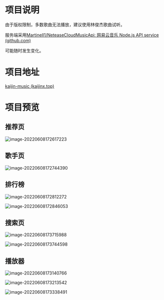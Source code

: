 # 项目说明

由于版权限制，多数歌曲无法播放，建议使用林俊杰歌曲试听。

服务端采用[Martinell1/NeteaseCloudMusicApi: 网易云音乐 Node.js API service (github.com)](https://github.com/Martinell1/NeteaseCloudMusicApi)

可能随时发生变化。

# 项目地址

[kaijin-music (kaijinx.top)](http://music.kaijinx.top/#/recommend)

# 项目预览

## 推荐页

![image-20220608172617223](https://s2.loli.net/2022/06/08/276UTAaopNBLQ5m.png)

## 歌手页

![image-20220608172744390](https://s2.loli.net/2022/06/08/NWcxi4qF3Iwvosf.png)

## 排行榜

![image-20220608172812272](https://s2.loli.net/2022/06/08/PjdSwtR2gYEW1BV.png)

![image-20220608172846053](https://s2.loli.net/2022/06/08/PK6D3gQIWSj2hZq.png)

## 搜索页

![image-20220608173715988](https://s2.loli.net/2022/06/08/ZFxD7Lk5wMtfHbU.png)

![image-20220608173744598](https://s2.loli.net/2022/06/08/1X2ML8YOqovel4n.png)

## 播放器

![image-20220608173140766](https://s2.loli.net/2022/06/08/knL61HxCrOvyuaJ.png)

![image-20220608173213542](https://s2.loli.net/2022/06/08/fHcI1C7lsy9tLaY.png)

![image-20220608173338491](https://s2.loli.net/2022/06/08/7ViMjQNhrRyHTfL.png)